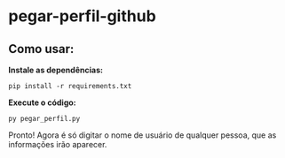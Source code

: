 # pegar-perfil-github

## Como usar:

**Instale as dependências:**
```
pip install -r requirements.txt
```

**Execute o código:**
```
py pegar_perfil.py
```

Pronto! Agora é só digitar o nome de usuário de qualquer pessoa, que as informações irão aparecer.